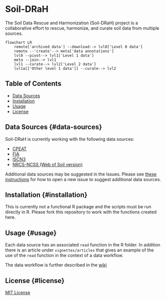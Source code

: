 # Soil-DRaH

The Soil Data Rescue and Harmonization (Soil-DRaH) project is a collaborative effort to rescue, harmonize, and curate soil data from multiple sources.

``` mermaid
flowchart LR
    remote['archived data'] --download--> lvl0['Level 0 data']
    remote --'create'--> meta['data annotations']
    lvl0 --pivot--> lvl1['Level 1 data']
    meta --join--> lvl1
    lvl1 --curate--> lvl2['Level 2 data']
    lvl1a[['Other level 1 data']] --curate--> lvl2
```

## Table of Contents

-   [Data Sources](#data-sources)
-   [Installation](#installation)
-   [Usage](#usage)
-   [License](#license)


## Data Sources {#data-sources}

Soil-DRaH is currently working with the following data sources:

- [CPEAT](https://www.pangaea.de/?q=project%3Alabel%3APAGES_C-PEAT)
- [FIA](https://apps.fs.usda.gov/fia/datamart/datamart.html)
- [ISCN3](http://iscn.fluxdata.org/data/access-data/database-reports/)
- [NRCS-NCSS (Web of Soil version)](https://websoilsurvey.nrcs.usda.gov/app/WebSoilSurvey.aspx)

Additional data sources may be suggested in the Issues.
Please see [these instructions](https://github.com/ktoddbrown/SoilDRaH/wiki/Open-Ticket) for how to open a new issue to suggest additional data sources.

## Installation {#installation}

This is currently not a functional R package and the scripts must be run directly in R.
Please fork this repository to work with the functions created here.

## Usage {#usage}

Each data source has an associated `read` function in the R folder.
In addition there is an article under `vignettes/articles` that gives an example of the use of the `read` function in the context of a data workflow.

The data workflow is further described in the [wiki](https://github.com/ktoddbrown/SoilDRaH/wiki)

## License {#license}

[MIT License](LICENSE.md)
